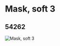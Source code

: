 # Mask, soft 3
## 54262
![Mask, soft 3](https://lc-www-live-s.legocdn.com/media/bricks/5/2/4294878.jpg)